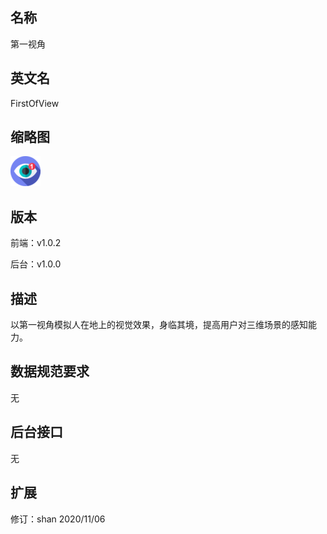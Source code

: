 ## 名称
第一视角

## 英文名
FirstOfView

## 缩略图
![](./logo.png)

## 版本
前端：v1.0.2

后台：v1.0.0  

## 描述
以第一视角模拟人在地上的视觉效果，身临其境，提高用户对三维场景的感知能力。

## 数据规范要求
无


## 后台接口
无


## 扩展
修订：shan 2020/11/06
